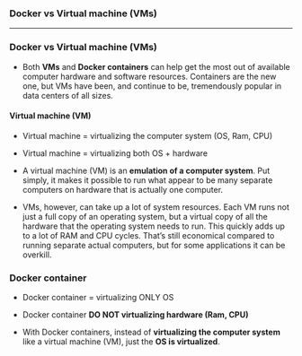 
### Docker vs Virtual machine (VMs)

------------------------------------------------------------------------------------------------

### Docker vs Virtual machine (VMs)

[logo]: https://github.com/leminhtuan2015/Today-I-Learn/blob/master/backend_tools/Docker/docker_vs_vm.png "Docker vs Virtual machine"


* Both **VMs** and **Docker containers** can help get the most out of available computer hardware and software resources. Containers are the new one, but VMs have been, and continue to be, tremendously popular in data centers of all sizes.

#### Virtual machine (VM)
* Virtual machine = virtualizing the computer system (OS, Ram, CPU)

* Virtual machine = virtualizing both OS + hardware

* A virtual machine (VM) is an **emulation of a computer system**. Put simply, it makes it possible to run what appear to be many separate computers on hardware that is actually one computer.

* VMs, however, can take up a lot of system resources. Each VM runs not just a full copy of an operating system, but a virtual copy of all the hardware that the operating system needs to run. This quickly adds up to a lot of RAM and CPU cycles. That’s still economical compared to running separate actual computers, but for some applications it can be overkill.

### Docker container

* Docker container = virtualizing ONLY OS 
* Docker container **DO NOT virtualizing hardware (Ram, CPU)**

* With Docker containers, instead of **virtualizing the computer system** like a virtual machine (VM), just the **OS is virtualized**.



